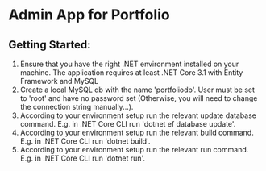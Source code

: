 # Admin App for Portfolio

<h2>Getting Started:</h2>
<ol>
    <li>Ensure that you have the right .NET environment installed on your machine. The application requires at least .NET Core 3.1 with Entity Framework and MySQL</li>
    <li>Create a local MySQL db with the name 'portfoliodb'. User must be set to 'root' and have no password set (Otherwise, you will need to change the connection string manually...).</li>
    <li>According to your environment setup run the relevant update database command. E.g. in .NET Core CLI run 'dotnet ef database update'. </li>
    <li>According to your environment setup run the relevant build command. E.g. in .NET Core CLI run 'dotnet build'. </li>
    <li>According to your environment setup run the relevant run command. E.g. in .NET Core CLI run 'dotnet run'. </li>
</ol>
